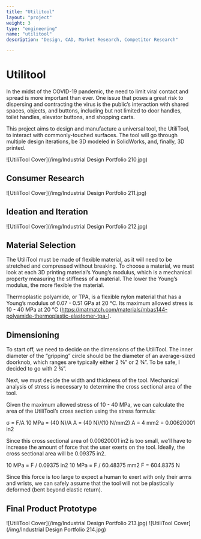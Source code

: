 ```yaml
---
title: "Utilitool"
layout: "project"
weight: 3
type: "engineering"
name: "utilitool"
description: "Design, CAD, Market Research, Competitor Research"

---
```


# Utilitool

In the midst of the COVID-19 pandemic, the need to limit viral contact and spread is more important than ever. One issue that poses a great risk to dispersing and contracting the virus is the public’s interaction with shared spaces, objects, and buttons, including but not limited to door handles, toilet handles, elevator buttons, and shopping carts.

This project aims to design and manufacture a universal tool, the UtiliTool, to interact with commonly-touched surfaces. The tool will go through multiple design iterations, be 3D modeled in SolidWorks, and, finally, 3D printed.

![UtiliTool Cover](/img/Industrial Design Portfolio 210.jpg)

## Consumer Research

![UtiliTool Cover](/img/Industrial Design Portfolio 211.jpg)

## Ideation and Iteration

![UtiliTool Cover](/img/Industrial Design Portfolio 212.jpg)

## Material Selection

The UtiliTool must be made of flexible material, as it will need to be stretched and compressed without breaking. To choose a material, we must look at each 3D printing material’s Young’s modulus, which is a mechanical property measuring the stiffness of a material. The lower the Young’s modulus, the more flexible the material.

Thermoplastic polyamide, or TPA, is a flexible nylon material that has a Young’s modulus of 0.07 - 0.51 GPa at 20 °C. Its maximum allowed stress is 10 - 40 MPa at 20 °C (https://matmatch.com/materials/mbas144-polyamide-thermoplastic-elastomer-tpa-).

## Dimensioning

To start off, we need to decide on the dimensions of the UtiliTool. The inner diameter of the “gripping” circle should be the diameter of an average-sized doorknob, which ranges are typically either 2 ⅜” or 2 ¾”. To be safe, I decided to go with 2 ¾”.

Next, we must decide the width and thickness of the tool. Mechanical analysis of stress is necessary to determine the cross sectional area of the tool.

Given the maximum allowed stress of 10 - 40 MPa, we can calculate the area of the UtiliTool’s cross section using the stress formula:

σ = F/A
10 MPa = (40 N)/A
A = (40 N)/(10 N/mm2)
A = 4 mm2 = 0.00620001 in2

Since this cross sectional area of 0.00620001 in2 is too small, we’ll have to increase the amount of force that the user exerts on the tool. Ideally, the cross sectional area will be 0.09375 in2.

10 MPa = F / 0.09375 in2
10 MPa = F / 60.48375 mm2
F = 604.8375 N

Since this force is too large to expect a human to exert with only their arms and wrists, we can safely assume that the tool will not be plastically deformed (bent beyond elastic return).

## Final Product Prototype

![UtiliTool Cover](/img/Industrial Design Portfolio 213.jpg)
![UtiliTool Cover](/img/Industrial Design Portfolio 214.jpg)

